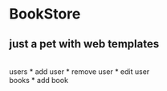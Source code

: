 # BookStore
## just a pet with web templates
<br>
users
* add user
* remove user
* edit user
<br>
books
* add book
